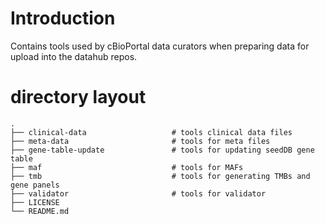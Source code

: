 # Introduction
Contains tools used by cBioPortal data curators when preparing data for upload into the datahub repos.

# directory layout
```
.
├── clinical-data                   # tools clinical data files  
├── meta-data                       # tools for meta files  
├── gene-table-update               # tools for updating seedDB gene table  
├── maf                             # tools for MAFs  
├── tmb                             # tools for generating TMBs and gene panels  
├── validator                       # tools for validator  
├── LICENSE  
└── README.md  
```
